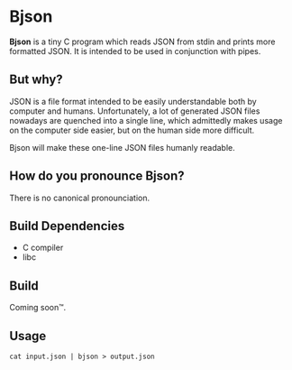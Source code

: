 # Bjson

**Bjson** is a tiny C program which reads JSON from stdin and prints more formatted JSON. It is intended to be used in conjunction with pipes.

## But why?

JSON is a file format intended to be easily understandable both by computer and humans. Unfortunately, a lot of generated JSON files nowadays are quenched into a single line, which admittedly makes usage on the computer side easier, but on the human side more difficult.

Bjson will make these one-line JSON files humanly readable.

## How do you pronounce Bjson?

There is no canonical pronounciation.

## Build Dependencies

- C compiler
- libc

## Build

Coming soon™.

## Usage

`cat input.json | bjson > output.json`
